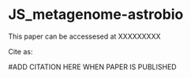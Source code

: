 # JS_metagenome-astrobio

This paper can be accessesed at XXXXXXXXX

Cite as:

#ADD CITATION HERE WHEN PAPER IS PUBLISHED

